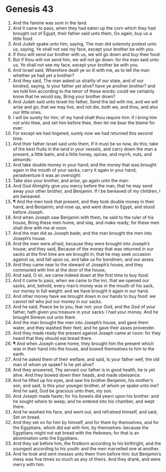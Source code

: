 ﻿# Genesis 43
1. And the famine was sore in the land. 
2. And it came to pass, when they had eaten up the corn which they had brought out of Egypt, their father said unto them, Go again, buy us a little food. 
3. And Judah spake unto him, saying, The man did solemnly protest unto us, saying, Ye shall not see my face, except your brother be with you. 
4. If thou wilt send our brother with us, we will go down and buy thee food: 
5. But if thou wilt not send him, we will not go down: for the man said unto us, Ye shall not see my face, except your brother be with you. 
6. And Israel said, Wherefore dealt ye so ill with me, as to tell the man whether ye had yet a brother? 
7. And they said, The man asked us straitly of our state, and of our kindred, saying, Is your father yet alive? have ye another brother? and we told him according to the tenor of these words: could we certainly know that he would say, Bring your brother down? 
8. And Judah said unto Israel his father, Send the lad with me, and we will arise and go; that we may live, and not die, both we, and thou, and also our little ones. 
9. I will be surety for him; of my hand shalt thou require him: if I bring him not unto thee, and set him before thee, then let me bear the blame for ever: 
10. For except we had lingered, surely now we had returned this second time. 
11. And their father Israel said unto them, If it must be so now, do this; take of the best fruits in the land in your vessels, and carry down the man a present, a little balm, and a little honey, spices, and myrrh, nuts, and almonds: 
12. And take double money in your hand; and the money that was brought again in the mouth of your sacks, carry it again in your hand; peradventure it was an oversight: 
13. Take also your brother, and arise, go again unto the man: 
14. And God Almighty give you mercy before the man, that he may send away your other brother, and Benjamin. If I be bereaved of my children, I am bereaved. 
15. ¶ And the men took that present, and they took double money in their hand, and Benjamin; and rose up, and went down to Egypt, and stood before Joseph. 
16. And when Joseph saw Benjamin with them, he said to the ruler of his house, Bring these men home, and slay, and make ready; for these men shall dine with me at noon. 
17. And the man did as Joseph bade; and the man brought the men into Joseph’s house. 
18. And the men were afraid, because they were brought into Joseph’s house; and they said, Because of the money that was returned in our sacks at the first time are we brought in; that he may seek occasion against us, and fall upon us, and take us for bondmen, and our asses. 
19. And they came near to the steward of Joseph’s house, and they communed with him at the door of the house, 
20. And said, O sir, we came indeed down at the first time to buy food: 
21. And it came to pass, when we came to the inn, that we opened our sacks, and, behold, every man’s money was in the mouth of his sack, our money in full weight: and we have brought it again in our hand. 
22. And other money have we brought down in our hands to buy food: we cannot tell who put our money in our sacks. 
23. And he said, Peace be to you, fear not: your God, and the God of your father, hath given you treasure in your sacks: I had your money. And he brought Simeon out unto them. 
24. And the man brought the men into Joseph’s house, and gave them water, and they washed their feet; and he gave their asses provender. 
25. And they made ready the present against Joseph came at noon: for they heard that they should eat bread there. 
26. ¶ And when Joseph came home, they brought him the present which was in their hand into the house, and bowed themselves to him to the earth. 
27. And he asked them of their welfare, and said, Is your father well, the old man of whom ye spake? Is he yet alive? 
28. And they answered, Thy servant our father is in good health, he is yet alive. And they bowed down their heads, and made obeisance. 
29. And he lifted up his eyes, and saw his brother Benjamin, his mother’s son, and said, Is this your younger brother, of whom ye spake unto me? And he said, God be gracious unto thee, my son. 
30. And Joseph made haste; for his bowels did yearn upon his brother: and he sought where to weep; and he entered into his chamber, and wept there. 
31. And he washed his face, and went out, and refrained himself, and said, Set on bread. 
32. And they set on for him by himself, and for them by themselves, and for the Egyptians, which did eat with him, by themselves: because the Egyptians might not eat bread with the Hebrews; for that is an abomination unto the Egyptians. 
33. And they sat before him, the firstborn according to his birthright, and the youngest according to his youth: and the men marvelled one at another. 
34. And he took and sent messes unto them from before him: but Benjamin’s mess was five times so much as any of theirs. And they drank, and were merry with him. 
